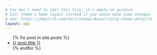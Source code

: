 ```yaml
---
# You don't need to edit this file, it's empty on purpose.
# Edit theme's home layout instead if you wanna make some changes
# See: https://jekyllrb.com/docs/themes/#overriding-theme-defaults
layout: app
---
```

<ul>
{% for post in site.posts %}
  <li>
    <a href="/TestScript{{ post.url }}">{{ post.title }}</a>
  </li>
{% endfor %}
</ul>
